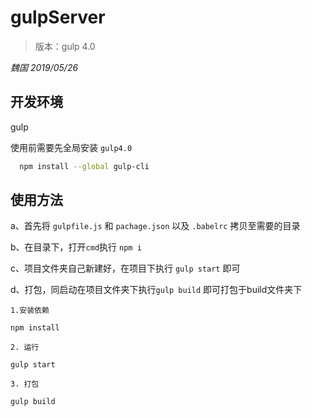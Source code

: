 # gulpServer

> 版本：gulp 4.0

 *魏国 2019/05/26*

## 开发环境

gulp

使用前需要先全局安装 `gulp4.0`

```bash
  npm install --global gulp-cli
```

## 使用方法

a、首先将 `gulpfile.js` 和 `pachage.json` 以及 `.babelrc` 拷贝至需要的目录

b、在目录下，打开`cmd`执行 `npm i`

c、项目文件夹自己新建好，在项目下执行 `gulp start` 即可

d、打包，同启动在项目文件夹下执行`gulp build` 即可打包于build文件夹下


```
1.安装依赖

npm install

2. 运行

gulp start

3. 打包

gulp build

```

